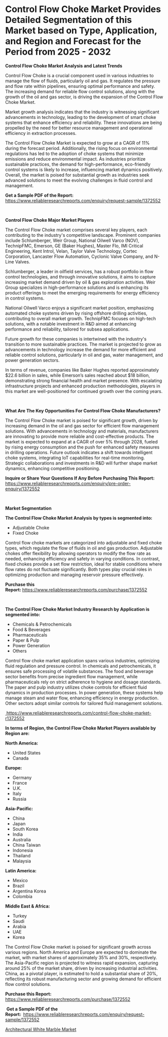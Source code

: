 <p><h1>Control Flow Choke Market Provides Detailed Segmentation of this Market based on Type, Application, and Region and Forecast for the Period from 2025 - 2032</h1></p><p><strong>Control Flow Choke Market Analysis and Latest Trends</strong></p>
<p><p>Control Flow Choke is a crucial component used in various industries to manage the flow of fluids, particularly oil and gas. It regulates the pressure and flow rate within pipelines, ensuring optimal performance and safety. The increasing demand for reliable flow control solutions, along with the growth of the oil and gas sector, is driving the expansion of the Control Flow Choke Market. </p><p>Market growth analysis indicates that the industry is witnessing significant advancements in technology, leading to the development of smart choke systems that enhance efficiency and reliability. These innovations are being propelled by the need for better resource management and operational efficiency in extraction processes.</p><p>The Control Flow Choke Market is expected to grow at a CAGR of 11% during the forecast period. Additionally, the rising focus on environmental regulations has led to the adoption of choke systems that minimize emissions and reduce environmental impact. As industries prioritize sustainable practices, the demand for high-performance, eco-friendly control systems is likely to increase, influencing market dynamics positively. Overall, the market is poised for substantial growth as industries seek advanced solutions to meet the evolving challenges in fluid control and management.</p></p>
<p><strong>Get a Sample PDF of the Report:&nbsp;</strong> <a href="https://www.reliableresearchreports.com/enquiry/request-sample/1372552?utm_campaign=2200&utm_medium=2&utm_source=Github&utm_content=ia&utm_term=22032025&utm_id=control-flow-choke">https://www.reliableresearchreports.com/enquiry/request-sample/1372552</a></p>
<p>&nbsp;</p>
<p><strong>Control Flow Choke Major Market Players</strong></p>
<p><p>The Control Flow Choke market comprises several key players, each contributing to the industry's competitive landscape. Prominent companies include Schlumberger, Weir Group, National Oilwell Varco (NOV), TechnipFMC, Emerson, GE (Baker Hughes), Master Flo, IMI Critical Engineering, Kent Introl, Velan, Taylor Valve Technology, Cortec Corporation, Lancaster Flow Automation, Cyclonic Valve Company, and N-Line Valves. </p><p>Schlumberger, a leader in oilfield services, has a robust portfolio in flow control technologies, and through innovative solutions, it aims to capture increasing market demand driven by oil & gas exploration activities. Weir Group specializes in high-performance solutions and is enhancing its product offerings to meet the emerging requirements for energy efficiency in control systems.</p><p>National Oilwell Varco enjoys a significant market position, emphasizing automated choke systems driven by rising offshore drilling activities, contributing to overall market growth. TechnipFMC focuses on high-tech solutions, with a notable investment in R&D aimed at enhancing performance and reliability, tailored for subsea applications.</p><p>Future growth for these companies is intertwined with the industry's transition to more sustainable practices. The market is projected to grow as advancements in technology increase the demand for more efficient and reliable control solutions, particularly in oil and gas, water management, and power generation sectors.</p><p>In terms of revenue, companies like Baker Hughes reported approximately $22.6 billion in sales, while Emerson’s sales reached about $18 billion, demonstrating strong financial health and market presence. With escalating infrastructure projects and enhanced production methodologies, players in this market are well-positioned for continued growth over the coming years.</p></p>
<p>&nbsp;</p>
<p><strong>What Are The Key Opportunities For Control Flow Choke Manufacturers?</strong></p>
<p><p>The Control Flow Choke market is poised for significant growth, driven by increasing demand in the oil and gas sector for efficient flow management solutions. With advancements in technology and materials, manufacturers are innovating to provide more reliable and cost-effective products. The market is expected to expand at a CAGR of over 5% through 2028, fueled by rising energy consumption and the push for enhanced safety measures in drilling operations. Future outlook indicates a shift towards intelligent choke systems, integrating IoT capabilities for real-time monitoring. Strategic collaborations and investments in R&D will further shape market dynamics, enhancing competitive positioning.</p></p>
<p><strong>Inquire or Share Your Questions If Any Before Purchasing This Report:</strong> <a href="https://www.reliableresearchreports.com/enquiry/pre-order-enquiry/1372552?utm_campaign=2200&utm_medium=2&utm_source=Github&utm_content=ia&utm_term=22032025&utm_id=control-flow-choke">https://www.reliableresearchreports.com/enquiry/pre-order-enquiry/1372552</a></p>
<p>&nbsp;</p>
<p><strong>Market Segmentation</strong></p>
<p><strong>The Control Flow Choke Market Analysis by types is segmented into:</strong></p>
<p><ul><li>Adjustable Choke</li><li>Fixed Choke</li></ul></p>
<p><p>Control flow choke markets are categorized into adjustable and fixed choke types, which regulate the flow of fluids in oil and gas production. Adjustable chokes offer flexibility by allowing operators to modify the flow rate as needed, enhancing efficiency and safety in varying conditions. In contrast, fixed chokes provide a set flow restriction, ideal for stable conditions where flow rates do not fluctuate significantly. Both types play crucial roles in optimizing production and managing reservoir pressure effectively.</p></p>
<p><strong>Purchase this Report:&nbsp;</strong><a href="https://www.reliableresearchreports.com/purchase/1372552?utm_campaign=2200&utm_medium=2&utm_source=Github&utm_content=ia&utm_term=22032025&utm_id=control-flow-choke">https://www.reliableresearchreports.com/purchase/1372552</a></p>
<p>&nbsp;</p>
<p><strong>The Control Flow Choke Market Industry Research by Application is segmented into:</strong></p>
<p><ul><li>Chemicals & Petrochemicals</li><li>Food & Beverages</li><li>Pharmaceuticals</li><li>Paper & Pulp</li><li>Power Generation</li><li>Others</li></ul></p>
<p><p>Control flow choke market application spans various industries, optimizing fluid regulation and pressure control. In chemicals and petrochemicals, it ensures safe processing of volatile substances. The food and beverage sector benefits from precise ingredient flow management, while pharmaceuticals rely on strict adherence to hygiene and dosage standards. The paper and pulp industry utilizes choke controls for efficient fluid dynamics in production processes. In power generation, these systems help manage steam and water flow, enhancing efficiency in energy production. Other sectors adopt similar controls for tailored fluid management solutions.</p></p>
<p><a href="https://www.reliableresearchreports.com/control-flow-choke-market-r1372552?utm_campaign=2200&utm_medium=2&utm_source=Github&utm_content=ia&utm_term=22032025&utm_id=control-flow-choke">&nbsp;https://www.reliableresearchreports.com/control-flow-choke-market-r1372552</a></p>
<p><strong>In terms of Region, the Control Flow Choke Market Players available by Region are:</strong></p>
<p>
    <p> <strong> North America: </strong>
        <ul>
            <li>United States</li>
            <li>Canada</li>
        </ul>
        </p> 
    <p> <strong> Europe: </strong>
        <ul>
            <li>Germany</li>
            <li>France</li>
            <li>U.K.</li>
            <li>Italy</li>
            <li>Russia</li>
        </ul>
        </p> 
    <p> <strong> Asia-Pacific: </strong>
        <ul>
            <li>China</li>
            <li>Japan</li>
            <li>South Korea</li>
            <li>India</li>
            <li>Australia</li>
            <li>China Taiwan</li>
            <li>Indonesia</li>
            <li>Thailand</li>
            <li>Malaysia</li>
        </ul>
        </p> 
    <p> <strong> Latin America: </strong>
        <ul>
            <li>Mexico</li>
            <li>Brazil</li>
            <li>Argentina Korea</li>
            <li>Colombia</li>
        </ul>
        </p> 
    <p> <strong> Middle East & Africa: </strong>
        <ul>
            <li>Turkey</li>
            <li>Saudi</li>
            <li>Arabia</li>
            <li>UAE</li>
            <li>Korea</li>
        </ul>
    </p>
    </p>
<p><p>The Control Flow Choke market is poised for significant growth across various regions. North America and Europe are expected to dominate the market, with market shares of approximately 35% and 30%, respectively. The Asia-Pacific region is projected to witness rapid expansion, capturing around 25% of the market share, driven by increasing industrial activities. China, as a pivotal player, is estimated to hold a substantial share of 20%, reflecting its robust manufacturing sector and growing demand for efficient flow control solutions.</p></p>
<p><strong>Purchase this Report: </strong><a href="https://www.reliableresearchreports.com/purchase/1372552?utm_campaign=2200&utm_medium=2&utm_source=Github&utm_content=ia&utm_term=22032025&utm_id=control-flow-choke">https://www.reliableresearchreports.com/purchase/1372552</a></p>
<p>&nbsp;<strong>Get a Sample PDF of the Report:&nbsp;&nbsp;</strong><a href="https://www.reliableresearchreports.com/enquiry/request-sample/1372552?utm_campaign=2200&utm_medium=2&utm_source=Github&utm_content=ia&utm_term=22032025&utm_id=control-flow-choke">https://www.reliableresearchreports.com/enquiry/request-sample/1372552</a></p>
<p><strong></strong></p>
<p><p><a href="https://github.com/MonroeBullock54/Market-Research-Report-List-2/blob/main/architectural-white-marble-market.md?utm_campaign=2200&utm_medium=2&utm_source=Github&utm_content=ia&utm_term=22032025&utm_id=control-flow-choke">Architectural White Marble Market</a></p></p>
